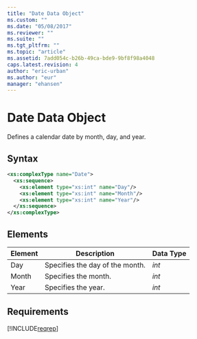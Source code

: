 ```yaml
---
title: "Date Data Object"
ms.custom: ""
ms.date: "05/08/2017"
ms.reviewer: ""
ms.suite: ""
ms.tgt_pltfrm: ""
ms.topic: "article"
ms.assetid: 7add054c-b26b-49ca-bde9-9bf8f98a4048
caps.latest.revision: 4
author: "eric-urban"
ms.author: "eur"
manager: "ehansen"
---
```

# Date Data Object
Defines a calendar date by month, day, and year.

## Syntax

```xml
<xs:complexType name="Date">
  <xs:sequence>
    <xs:element type="xs:int" name="Day"/>
    <xs:element type="xs:int" name="Month"/>
    <xs:element type="xs:int" name="Year"/>
  </xs:sequence>
</xs:complexType>
```

## Elements

|Element|Description|Data Type|
|-----------|---------------|-------------|
|Day|Specifies the day of the month.|*int*|
|Month|Specifies the month.|*int*|
|Year|Specifies the year.|*int*|

## Requirements
[!INCLUDE[reqrep](../reporting-api/includes/reqrep.md)]
